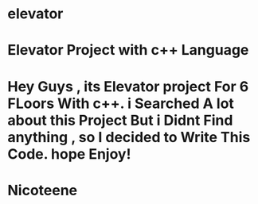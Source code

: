 # elevator
Elevator Project with c++ Language
==========================================================
Hey Guys , its Elevator project For 6 FLoors
With c++.
i Searched A lot about this Project But i Didnt Find anything ,
so I decided to Write This Code.
hope Enjoy!
===========================================================
Nicoteene
===========================================================
